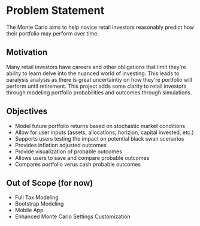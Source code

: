 # Problem Statement
The Monte Carlo aims to help novice retail investors reasonably predict how their portfolio may perform over time.

## Motivation
Many retail investors have careers and other obligations that limit they're ability to learn delve into the nuanced world of investing. This leads to paralysis analysis as there is great uncertaintiy on how they're portfolio will perform until retirement. This project adds some clarity to retail investors through modeling portfolio probabilities and outcomes through simulations.

## Objectives
- Model future portfolio returns based on stochastic market conditions
- Allow for user inputs (assets, allocations, horizion, capital invested, etc.)
- Supports users testing the impact on potential black swan scenarios
- Provides inflation adjusted outcomes
- Provide visualization of probable outcomes
- Allows users to save and compare probable outcomes
- Compares portfolio verus cash probable outcomes

## Out of Scope (for now)
- Full Tax Modeling
- Bootstrap Modeling
- Mobile App
- Enhanced Monte Carlo Settings Customization
